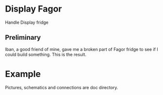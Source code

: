 # Display Fagor
Handle Display fridge

Preliminary
-----------

 Iban, a good friend of mine, gave me a broken part of Fagor fridge to see if I could build something.
 This is the result.

Example
=======

Pictures, schematics and connections are doc directory.


